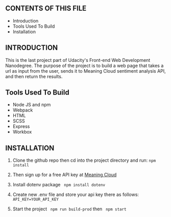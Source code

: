 ## CONTENTS OF THIS FILE

- Introduction
- Tools Used To Build
- Installation

## INTRODUCTION

This is the last project part of Udacity's Front-end Web Development Nanodegree. The purpose of the project is to build a web page that takes a url as input from the user, sends it to Meaning Cloud sentiment analysis API, and then return the results.

## Tools Used To Build

- Node JS and npm
- Webpack
- HTML
- SCSS
- Express
- Workbox

## INSTALLATION

1. Clone the github repo then cd into the project directory and run: 
    ```npm install```

2. Then sign up for a free API key at [Meaning Cloud](meaningcloud.com)

3. Install dotenv package
     ``` npm install dotenv```

4. Create new .env file and store your api key there as follows:
     ``` API_KEY=YOUR_API_KEY```

5. Start the project
     ``` npm run build-prod```
     then
     ``` npm start```
